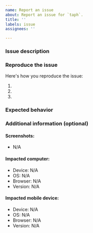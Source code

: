 ```yaml
---
name: Report an issue
about: Report an issue for `taph`.
title: ''
labels: issue
assignees: ''

---
```


### Issue description
<!-- A clear and concise description of the issue. -->

### Reproduce the issue

Here's how you reproduce the issue:

1. <!-- Go to... -->
2. <!-- Click on... -->
3. <!-- See error. -->

### Expected behavior
<!-- A clear and concise description of the expected behavior. -->

### Additional information (optional)

#### Screenshots:
<!-- If applicable, add screenshots to help explain your problem. -->
- N/A

#### Impacted computer:
- Device: N/A
- OS: N/A
- Browser: N/A
- Version: N/A

#### Impacted mobile device:
- Device: N/A
- OS: N/A
- Browser: N/A
- Version: N/A
